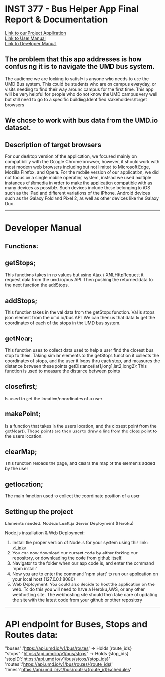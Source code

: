 #  INST 377 - Bus Helper App Final Report & Documentation

[Link to our Project Application](https://inst377group99.herokuapp.com/)  
[Link to User Manual](https://inst377group99.herokuapp.com/doc.html)  
[Link to Developer Manual](#developer-manual)  

<h2>The problem that this app addresses is how confusing it is to navigate the UMD bus system.</h2>

The audience we are looking to satisfy is anyone who needs to use the UMD Bus system. This could be students who are on campus everyday, or visits needing to find their way around campus for the first time. This app will be very helpful for people who do not know the UMD campus very well but still need to go to a specific building.Identified stakeholders/target browsers

<h2>We chose to work with bus data from the UMD.io dataset.</h2>

<h2>Description of target browsers</h2>

For our desktop version of the application, we focused mainly on compatibility with the Google Chrome browser, however, it should work with most modern web browsers including but not limited to Microsoft Edge, Mozilla Firefox, and Opera. For the mobile version of our application, we did not focus on a single mobile operating system, instead we used multiple instances of @media in order to make the application compatible with as many devices as possible. Such devices include those belonging to iOS such as the iPad and different variations of the iPhone, Android devices such as the Galaxy Fold and Pixel 2, as well as other devices like the Galaxy Duo.





--------------------
# Developer Manual
<h2>Functions:</h2> 
<h2>getStops;</h2> 
This functions takes in no values but using Ajax / XMLHttpRequest it request data from the umd.io/bus API. Then pushing the returned data to the next function the addStops.
<h2>addStops; </h2>
This function takes in the val data from the getStops function. Val is stops json element from the umd.io/bus API. We can then us that data to get the coordinates of each of the stops in the UMD bus system.
<h2>getNear;</h2>
This function uses to collect data used to help a user find the closest bus stop to them. Taking similar elements to the getStops function it collects the coordinates of stops, and the user it loops thru each stop, and measures the distance between these points
getDistance(lat1,long1,lat2,long2):
This function is used to measure the distance between points
<h2>closefirst;</h2>
Is used to get the location/coordinates of a user
<h2>makePoint;</h2>
Is a function that takes in the users location, and the closest point from the getNear(). These points are then user to draw a line from the close point to the users location.
<h2>clearMap;</h2>
This function reloads the page, and clears the map of the elements added by the user
<h2>getlocation;</h2>
The main function used to collect the coordinate position of a user

<h2>Setting up the project</h2>
Elements needed:
Node.js
Leaft.js
Server Deployment (Heroku)

Node.js installation & Web Deployment:
1. Install the proper version of Node.js for your system using this link: [>Link<](https://nodejs.org/en/download/)
2. You can now download our current code by either forking our repository, or downloading the code from github itself.
3. Navigator to the folder when our app code is, and enter the command 'npm install'
4. Now you are to enter the command 'npm start' to run our application on your local host (127.0.0.1:8080)
5. Web Deployment: You could also decide to host the application on the web. To do this you will need to have a Heroku,AWS, or any other webhosting site.
The webhosting site should then take care of updating the site with the latest code from your github or other repository

--------------------
# API endpoint for Buses, Stops and Routes data:
"buses":'https://api.umd.io/v1/bus/routes' -> Holds {route_ids}
"stops":"https://api.umd.io/v1/bus/stops" -> Holds {stop_ids}
'stopID':'https://api.umd.io/v1/bus/stops/{stop_ids}'
'routes':'https://api.umd.io/v1/bus/routes/{route_ids}'
'times':'https://api.umd.io/v1/bus/routes/{route_id}/schedules'
